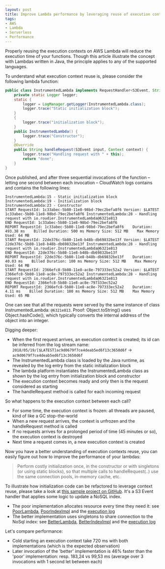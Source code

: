 ```yaml
---
layout: post
title: Improve Lambda performance by leveraging reuse of execution contexts
tags:
- AWS
- Lambda
- Serverless
- Performance
---
```


Properly reusing the execution contexts on AWS Lambda will reduce the execution time of your functions. Though this article illustrate the concept with Lambdas written in Java, the principle applies to any of the supported languages.

To understand what execution context reuse is, please consider the following lambda function:

```java
public class InstrumentedLambda implements RequestHandler<S3Event, String> {
    private static Logger logger;
    static {
        logger = LogManager.getLogger(InstrumentedLambda.class);
        logger.trace("Static initialization block");
    }
    {
        logger.trace("initialization block");
    }
    public InstrumentedLambda() {
        logger.trace("Constructor");
    }
    @Override
    public String handleRequest(S3Event input, Context context) {
        logger.trace("Handling request with " + this);
        return "done";
    }
}
```

Once published, and after three sequential invocations of the function – letting one second between each invocation – CloudWatch logs contains
and contains the following lines:

 ```
 InstrumentedLambda:15 - Static initialization block
 InstrumentedLambda:19 - Initialization block
 InstrumentedLambda:23 - Constructor
 START RequestId: 1c33abec-5b80-11e8-98bd-79ec2befa8f6 Version: $LATEST
 1c33abec-5b80-11e8-98bd-79ec2befa8f6 InstrumentedLambda:28 - Handling request with io.roudier.InstrumentedLambda@6321e813
 END RequestId: 1c33abec-5b80-11e8-98bd-79ec2befa8f6
 REPORT RequestId: 1c33abec-5b80-11e8-98bd-79ec2befa8f6    Duration: 493.38 ms    Billed Duration: 500 ms Memory Size: 512 MB    Max Memory Used: 64 MB
 START RequestId: 22de376c-5b80-11e8-b48b-db69832be13f Version: $LATEST
 22de376c-5b80-11e8-b48b-db69832be13f InstrumentedLambda:28 - Handling request with io.roudier.InstrumentedLambda@6321e813
 END RequestId: 22de376c-5b80-11e8-b48b-db69832be13f
 REPORT RequestId: 22de376c-5b80-11e8-b48b-db69832be13f    Duration: 40.03 ms    Billed Duration: 100 ms Memory Size: 512 MB    Max Memory Used: 64 MB
 START RequestId: 2366efc8-5b80-11e8-ac8e-797333ec52a2 Version: $LATEST
 2366efc8-5b80-11e8-ac8e-797333ec52a2 InstrumentedLambda:28 - Handling request with io.roudier.InstrumentedLambda@6321e813
 END RequestId: 2366efc8-5b80-11e8-ac8e-797333ec52a2
 REPORT RequestId: 2366efc8-5b80-11e8-ac8e-797333ec52a2    Duration: 4.11 ms    Billed Duration: 100 ms Memory Size: 512 MB    Max Memory Used: 65 MB
```

One can see that all the requests were served by the same instance of class InstrumentedLambda: `@6321e813`. Proof: Object.toString() uses Object.hashCode(), which typically converts the internal address of the object into an integer.

Digging deeper:
* When the first request arrives, an execution context is created; its id can be inferred from the log stream name: `2018/05/19/[$LATEST]ac9d0679f7ce4deab5ed6f13c3650d6f` -> `ac9d0679f7ce4deab5ed6f13c3650d6f`
* The InstrumentedLambda class is loaded by the Java runtime, as revealed by the log entry from the static initialization block
* The lambda platform instantiates the InstrumentedLambda class as shown by the log entry from initialization block and constructor
* The execution context becomes ready and only then is the request considered as starting
* The handleRequest method is called for each incoming request

So what happens to the execution context between each call?
* For some time, the execution context is frozen: all threads are paused, kind of like a GC stop-the-world
* When a new request arrives, the context is unfrozen and the handleRequest method is called
* If no requests arrives for a prolonged period of time (45 minutes or so), the execution context is destroyed
* Next time a request comes in, a new execution context is created

Now you have a better understanding of execution contexts reuse, you can easily figure out how to improve the performance of your lambdas:

> Perform costly initialization once, in the constructor or with singletons (or using static blocks), so that multiple calls to handleRequest(..) use the same connection pools, in-memory cache, etc.

To illustrate how initialization code can be refactored to leverage context reuse, please take a look at [this sample project on GitHub](https://github.com/proudier/lambda-execution-context-reuse). It's a S3 Event handler that applies some logic to update a NoSQL index.
* The poor implementation allocates resource every time they need it: see  [PoorLambda](https://raw.githubusercontent.com/proudier/lambda-execution-context-reuse/master/src/main/java/com/pierreroudier/lambda_execution_context_reuse/PoorLambda.java),  [PoorIndexImpl](https://raw.githubusercontent.com/proudier/lambda-execution-context-reuse/master/src/main/java/com/pierreroudier/lambda_execution_context_reuse/PoorIndexImpl.java) and the [execution log](https://raw.githubusercontent.com/proudier/lambda-execution-context-reuse/master/poor-lambda.log)
* The better implementation uses singletons to share connection to the NoSql index: see [BetterLambda](https://raw.githubusercontent.com/proudier/lambda-execution-context-reuse/master/src/main/java/com/pierreroudier/lambda_execution_context_reuse/BetterLambda.java),  [BetterIndexImpl](https://raw.githubusercontent.com/proudier/lambda-execution-context-reuse/master/src/main/java/com/pierreroudier/lambda_execution_context_reuse/BetterIndexImpl.java) and the [execution log](https://raw.githubusercontent.com/proudier/lambda-execution-context-reuse/master/better-lambda.log)

Let's compare performance:
* Cold starting an execution context take 720 ms with both implementations (which is the expected observation)
* Later invocation of the 'better' implementation is 46% faster than the 'poor' implementation: resp. 183,24 vs 99,53 ms (average over 3 invocations with 1 second let between each)
